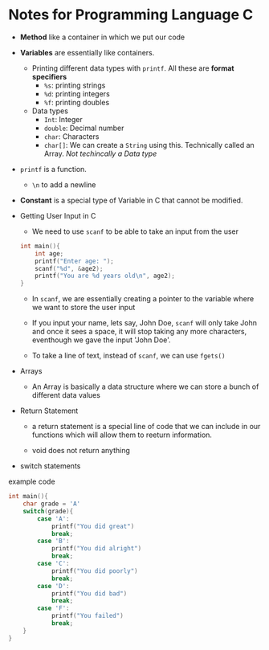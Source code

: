 # Notes for Programming Language C

- **Method** like a container in which we put our code

- **Variables** are essentially like containers.

    - Printing different data types with `printf`. All these are **format specifiers**
        - `%s`: printing strings
        - `%d`: printing integers
        - `%f`: printing doubles
    - Data types
        - `Int`: Integer
        - `double`: Decimal number
        - `char`: Characters
        - `char[]`: We can create a `String` using this. Technically called an Array. *Not techincally a Data type*

- `printf` is a function. 

    - `\n` to add a newline

- **Constant** is a special type of Variable in C that cannot be modified. 

- Getting User Input in C
    - We need to use `scanf` to be able to take an input from the user

    ```c
    int main(){
        int age;
        printf("Enter age: ");
        scanf("%d", &age2);
        printf("You are %d years old\n", age2);
    }
    ```
    - In `scanf`, we are essentially creating a pointer to the variable where we want to store the user input
    
    - If you input your name, lets say, John Doe, `scanf` will only take John and once it sees a space, it will stop taking any more characters, eventhough we gave the input 'John Doe'.

    - To take a line of text, instead of `scanf`, we can use `fgets()`

- Arrays
    - An Array is basically a data structure where we can store a bunch of different data values

- Return Statement
    - a return statement is a special line of code that we can include in our functions which will allow them to reeturn information.

    - void does not return anything

- switch statements

example code

```c {"id":"01J319MXZP5BKFR46GT2PS3HPC"}
int main(){
    char grade = 'A'
    switch(grade){
        case 'A': 
            printf("You did great")
            break;
        case 'B': 
            printf("You did alright")
            break;
        case 'C': 
            printf("You did poorly")
            break;
        case 'D': 
            printf("You did bad")
            break;
        case 'F': 
            printf("You failed")
            break;
    }
}
```